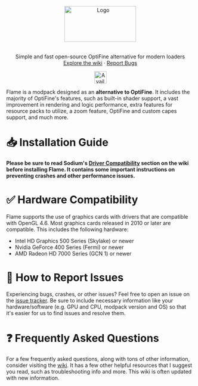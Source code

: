 <div align="center">
    <a href="https://github.com/CalvinDeVinson/Flame">
    <img src="https://github.com/user-attachments/assets/dd7ac2a8-d7b0-4de4-a336-49ce61fed97d" alt="Logo" width="192px" height="96px">
  </a>
  <br />
  <br />
  <p align="center">
    Simple and fast open-source OptiFine alternative for modern loaders
    <br />
    <a href="https://github.com/CalvinDeVinson/Flame/wiki">Explore the wiki</a>
    ·
    <a href="https://github.com/CalvinDeVinson/Flame/issues">Report Bugs</a>
  </p>
  <a href="https://modrinth.com/modpack/flame"><img src="https://api.bonjourr.fr/favicon/blob/https://modrinth.com/?r=1732693674218" alt="Available on Modrinth" width="33px" height="33px"></a>
</div>

Flame is a modpack designed as an **alternative to OptiFine**. It includes the majority of OptiFine's features, such as built-in shader support, a vast improvement in rendering and logic performance, extra features for resource packs to utilize, a zoom feature, OptiFine and custom capes support, and much more.
  
# 📥 Installation Guide
**Please be sure to read Sodium's [Driver Compatibility](https://github.com/CaffeineMC/sodium/wiki/Driver-Compatibility) section on the wiki before installing Flame. It contains some important instructions on preventing crashes and other performance issues.**

# ✅ Hardware Compatibility
Flame supports the use of graphics cards with drivers that are compatible with OpenGL 4.6. Most graphics cards released in 2010 or later are compatible. This includes the following hardware:
- Intel HD Graphics 500 Series (Skylake) or newer
- Nvidia GeForce 400 Series (Fermi) or newer
- AMD Radeon HD 7000 Series (GCN 1) or newer

# 🐛 How to Report Issues
Experiencing bugs, crashes, or other issues? Feel free to open an issue on the [issue tracker](https://github.com/CalvinDeVinson/Flame/issues). Be sure to include necessary information like your hardware/software (e.g. GPU and CPU, modpack version and OS) so that it's easier for us to find issues and resolve them.

# ❓ Frequently Asked Questions
For a few frequently asked questions, along with tons of other information, consider visiting the [wiki](https://github.com/CalvinDeVinson/Flame/wiki). It has a few other helpful resources that I suggest you read, such as troubleshooting info and more. This wiki is often updated with new information.
